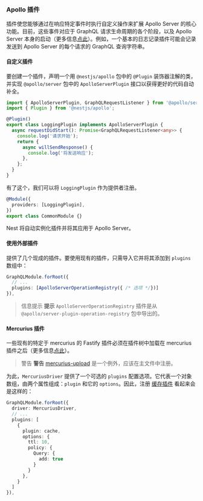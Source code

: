 ### Apollo 插件

插件使您能够通过在响应特定事件时执行自定义操作来扩展 Apollo Server 的核心功能。目前，这些事件对应于 GraphQL 请求生命周期的各个阶段，以及 Apollo Server 本身的启动（更多信息[点此](https://www.apollographql.com/docs/apollo-server/integrations/plugins/)）。例如，一个基本的日志记录插件可能会记录发送到 Apollo Server 的每个请求的 GraphQL 查询字符串。

#### 自定义插件

要创建一个插件，声明一个用 `@nestjs/apollo` 包中的 `@Plugin` 装饰器注解的类，并实现 `@apollo/server` 包中的 `ApolloServerPlugin` 接口以获得更好的代码自动补全。

```typescript
import { ApolloServerPlugin, GraphQLRequestListener } from '@apollo/server';
import { Plugin } from '@nestjs/apollo';

@Plugin()
export class LoggingPlugin implements ApolloServerPlugin {
  async requestDidStart(): Promise<GraphQLRequestListener<any>> {
    console.log('请求开始');
    return {
      async willSendResponse() {
        console.log('将发送响应');
      },
    };
  }
}
```

有了这个，我们可以将 `LoggingPlugin` 作为提供者注册。

```typescript
@Module({
  providers: [LoggingPlugin],
})
export class CommonModule {}
```

Nest 将自动实例化插件并将其应用于 Apollo Server。

#### 使用外部插件

提供了几个现成的插件。要使用现有的插件，只需导入它并将其添加到 `plugins` 数组中：

```typescript
GraphQLModule.forRoot({
  // ...
  plugins: [ApolloServerOperationRegistry({ /* 选项 */})]
}),
```

> 信息提示 **提示** `ApolloServerOperationRegistry` 插件是从 `@apollo/server-plugin-operation-registry` 包中导出的。

#### Mercurius 插件

一些现有的特定于 mercurius 的 Fastify 插件必须在插件树中加载在 mercurius 插件之后（更多信息[点此](https://mercurius.dev/#/docs/plugins)）。

> 警告 **警告** [mercurius-upload](https://github.com/mercurius-js/mercurius-upload) 是一个例外，应该在主文件中注册。

为此，`MercuriusDriver` 提供了一个可选的 `plugins` 配置选项。它代表一个对象数组，由两个属性组成：`plugin` 和它的 `options`。因此，注册 [缓存插件](https://github.com/mercurius-js/cache) 看起来会是这样的：

```typescript
GraphQLModule.forRoot({
  driver: MercuriusDriver,
  // ...
  plugins: [
    {
      plugin: cache,
      options: {
        ttl: 10,
        policy: {
          Query: {
            add: true
          }
        }
      },
    }
  ]
}),
```